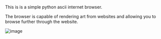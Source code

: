 This is is a simple python ascii internet browser.

The browser is capable of rendering art from websites and allowing you to browse further through the website.

![image](https://github.com/user-attachments/assets/bb35d689-9d4a-49d1-a516-6e8a018628ab)
